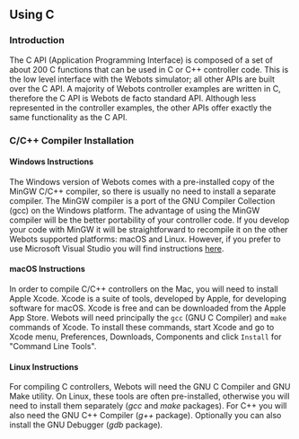 ## Using C

### Introduction

The C API (Application Programming Interface) is composed of a set of about 200 C functions that can be used in C or C++ controller code.
This is the low level interface with the Webots simulator; all other APIs are built over the C API.
A majority of Webots controller examples are written in C, therefore the C API is Webots de facto standard API.
Although less represented in the controller examples, the other APIs offer exactly the same functionality as the C API.

### C/C++ Compiler Installation

#### Windows Instructions

The Windows version of Webots comes with a pre-installed copy of the MinGW C/C++ compiler, so there is usually no need to install a separate compiler.
The MinGW compiler is a port of the GNU Compiler Collection (gcc) on the Windows platform.
The advantage of using the MinGW compiler will be the better portability of your controller code.
If you develop your code with MinGW it will be straightforward to recompile it on the other Webots supported platforms: macOS and Linux.
However, if you prefer to use Microsoft Visual Studio you will find instructions [here](using-visual-studio-with-webots.md).

#### macOS Instructions

In order to compile C/C++ controllers on the Mac, you will need to install Apple Xcode.
Xcode is a suite of tools, developed by Apple, for developing software for macOS.
Xcode is free and can be downloaded from the Apple App Store.
Webots will need principally the `gcc` (GNU C Compiler) and `make` commands of Xcode.
To install these commands, start Xcode and go to Xcode menu, Preferences, Downloads, Components and click `Install` for "Command Line Tools".

#### Linux Instructions

For compiling C controllers, Webots will need the GNU C Compiler and GNU Make utility.
On Linux, these tools are often pre-installed, otherwise you will need to install them separately (*gcc* and *make* packages).
For C++ you will also need the GNU C++ Compiler (*g++* package).
Optionally you can also install the GNU Debugger (*gdb* package).
